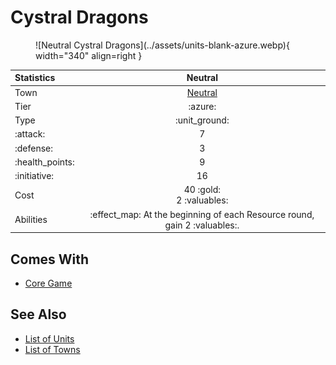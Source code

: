 # Cystral Dragons

<figure markdown="span">
    ![Neutral Cystral Dragons](../assets/units-blank-azure.webp){ width="340" align=right }
</figure>


| Statistics | Neutral |
| :--- | :---: |
| Town | [Neutral](../towns/neutral.md) |
| Tier | :azure: |
| Type | :unit_ground: |
| :attack: | 7 |
| :defense: | 3 |
| :health_points: | 9 |
| :initiative: | 16 |
| Cost | 40 :gold:<br>2 :valuables: |
| Abilities | :effect_map: At the beginning of each Resource round, gain 2 :valuables:. |


## Comes With

- [Core Game](../content.md)


## See Also

- [List of Units](index.md)
- [List of Towns](../towns/index.md)